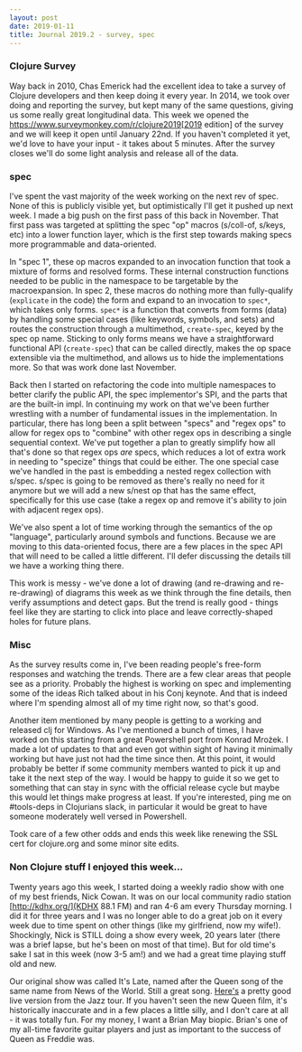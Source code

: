 ```yaml
---
layout: post
date: 2019-01-11
title: Journal 2019.2 - survey, spec
---
```


### Clojure Survey

Way back in 2010, Chas Emerick had the excellent idea to take a survey of Clojure developers and then keep doing it every year. In 2014, we took over doing and reporting the survey, but kept many of the same questions, giving us some really great longitudinal data. This week we opened the https://www.surveymonkey.com/r/clojure2019[2019 edition] of the survey and we will keep it open until January 22nd. If you haven't completed it yet, we'd love to have your input - it takes about 5 minutes. After the survey closes we'll do some light analysis and release all of the data.

### spec

I've spent the vast majority of the week working on the next rev of spec. None of this is publicly visible yet, but optimistically I'll get it pushed up next week. I made a big push on the first pass of this back in November. That first pass was targeted at splitting the spec "op" macros (s/coll-of, s/keys, etc) into a lower function layer, which is the first step towards making specs more programmable and data-oriented. 

In "spec 1", these op macros expanded to an invocation function that took a mixture of forms and resolved forms. These internal construction functions needed to be public in the namespace to be targetable by the macroexpansion. In spec 2, these macros do nothing more than fully-qualify (`explicate` in the code) the form and expand to an invocation to `spec*`, which takes only forms. `spec*` is a function that converts from forms (data) by handling some special cases (like keywords, symbols, and sets) and routes the construction through a multimethod, `create-spec`, keyed by the spec op name. Sticking to only forms means we have a straightforward functional API (`create-spec`) that can be called directly, makes the op space extensible via the multimethod, and allows us to hide the implementations more. So that was work done last November.

Back then I started on refactoring the code into multiple namespaces to better clarify the public API, the spec implementor's SPI, and the parts that are the built-in impl. In continuing my work on that we've been further wrestling with a number of fundamental issues in the implementation. In particular, there has long been a split between "specs" and "regex ops" to allow for regex ops to "combine" with other regex ops in describing a single sequential context. We've put together a plan to greatly simplify how all that's done so that regex ops *are* specs, which reduces a lot of extra work in needing to "specize" things that could be either. The one special case we've handled in the past is embedding a nested regex collection with s/spec. s/spec is going to be removed as there's really no need for it anymore but we will add a new s/nest op that has the same effect, specifically for this use case (take a regex op and remove it's ability to join with adjacent regex ops).

We've also spent a lot of time working through the semantics of the op "language", particularly around symbols and functions. Because we are moving to this data-oriented focus, there are a few places in the spec API that will need to be called a little different. I'll defer discussing the details till we have a working thing there.

This work is messy - we've done a lot of drawing (and re-drawing and re-re-drawing) of diagrams this week as we think through the fine details, then verify assumptions and detect gaps. But the trend is really good - things feel like they are starting to click into place and leave correctly-shaped holes for future plans.

### Misc

As the survey results come in, I've been reading people's free-form responses and watching the trends. There are a few clear areas that people see as a priority. Probably the highest is working on spec and implementing some of the ideas Rich talked about in his Conj keynote. And that is indeed where I'm spending almost all of my time right now, so that's good.

Another item mentioned by many people is getting to a working and released clj for Windows. As I've mentioned a bunch of times, I have worked on this starting from a great Powershell port from Konrad Mrożek. I made a lot of updates to that and even got within sight of having it minimally working but have just not had the time since then. At this point, it would probably be better if some community members wanted to pick it up and take it the next step of the way. I would be happy to guide it so we get to something that can stay in sync with the official release cycle but maybe this would let things make progress at least. If you're interested, ping me on #tools-deps in Clojurians slack, in particular it would be great to have someone moderately well versed in Powershell.

Took care of a few other odds and ends this week like renewing the SSL cert for clojure.org and some minor site edits.

### Non Clojure stuff I enjoyed this week...

Twenty years ago this week, I started doing a weekly radio show with one of my best friends, Nick Cowan. It was on our local community radio station [http://kdhx.org/](KDHX 88.1 FM) and ran 4-6 am every Thursday morning. I did it for three years and I was no longer able to do a great job on it every week due to time spent on other things (like my girlfriend, now my wife!). Shockingly, Nick is STILL doing a show every week, 20 years later (there was a brief lapse, but he's been on most of that time). But for old time's sake I sat in this week (now 3-5 am!) and we had a great time playing stuff old and new.

Our original show was called It's Late, named after the Queen song of the same name from News of the World. Still a great song. [Here's](https://www.youtube.com/watch?v=5Y4gDucQOoY) a pretty good live version from the Jazz tour. If you haven't seen the new Queen film, it's historically inaccurate and in a few places a little silly, and I don't care at all - it was totally fun. For my money, I want a Brian May biopic. Brian's one of my all-time favorite guitar players and just as important to the success of Queen as Freddie was.
